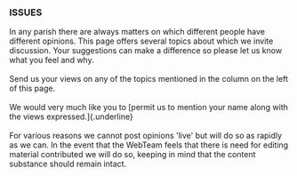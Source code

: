 ### ISSUES

In any parish there are always matters on which different people have
different opinions. This page offers several topics about which we
invite discussion. Your suggestions can make a difference so please let
us know what you feel and why.\
\
Send us your views on any of the topics mentioned in the column on the
left of this page.\
\
We would very much like you to [permit us to mention your name along
with the views expressed.]{.underline}\
\
For various reasons we cannot post opinions \'live\' but will do so as
rapidly as we can. In the event that the WebTeam feels that there is
need for editing material contributed we will do so, keeping in mind
that the content substance should remain intact.
